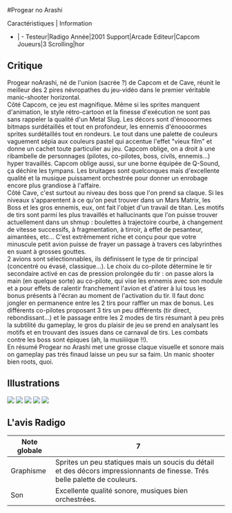 #Progear no Arashi

Caractéristiques | Information
- | -
Testeur|Radigo
Année|2001
Support|Arcade
Editeur|Capcom
Joueurs|3
Scrolling|hor

## Critique
Progear noArashi, né de l'union (sacrée ?) de Capcom et de Cave, réunit le meilleur des 2 pires névropathes du jeu-vidéo dans le premier véritable manic-shooter horizontal.<br/>Côté Capcom, ce jeu est magnifique. Même si les sprites manquent d'animation, le style rétro-cartoon et la finesse d'exécution ne sont pas sans rappeler la qualité d'un Metal Slug. Les décors sont d'énoooormes bitmaps surdétaillés et tout en profondeur, les ennemis d'énoooormes sprites surdétaillés tout en rondeurs. Le tout dans une palette de couleurs vaguement sépia aux couleurs pastel qui accentue l'effet "vieux film" et donne un cachet toute particulier au jeu. Capcom oblige, on a droit à une ribambelle de personnages (pilotes, co-pilotes, boss, civils, ennemis...) hyper travaillés. Capcom oblige aussi, sur une borne équipée de Q-Sound, ça déchire les tympans. Les bruitages sont quelconques mais d'excellente qualité et la musique puissament orchestrée pour donner un enrobage encore plus grandiose à l'affaire.<br/>Côté Cave, c'est surtout au niveau des boss que l'on prend sa claque. Si les niveaux s'apparentent à ce qu'on peut trouver dans un Mars Matrix, les Boss et les gros ennemis, eux, ont fait l'objet d'un travail de titan. Les motifs de tirs sont parmi les plus travaillés et hallucinants que l'on puisse trouver actuellement dans un shmup : boulettes à trajectoire courbe, à changement de vitesse successifs, à fragmentation, à tirroir, à effet de pesanteur, aimantées, etc... C'est extrêmement riche et conçu pour que votre minuscule petit avion puisse de frayer un passage à travers ces labyrinthes en suant à grosses gouttes.<br/>2 avions sont sélectionnables, ils définissent le type de tir principal (concentré ou évasé, classique...). Le choix du co-pilote détermine le tir secondaire activé en cas de pression prolongée du tir : on passe alors la main (en quelque sorte) au co-pilote, qui vise les ennemis avec son module et a pour effets de ralentir franchement l'avion et d'atirer à lui tous les bonus présents à l'écran au moment de l'activation du tir. Il faut donc jongler en permanence entre les 2 tirs pour raffler un max de bonus. Les différents co-pilotes proposant 3 tirs un peu différents (tir direct, rebondissant...) et le passage entre les 2 modes de tirs résumant à peu près la subtilité du gameplay, le gros du plaisir de jeu se prend en analysant les motifs et en trouvant des issues dans ce carnaval de tirs. Les combats contre les boss sont épiques (ah, la musiiiique !!).<br/>En résumé Progear no Arashi met une grosse claque visuelle et sonore mais on gameplay pas trés finaud laisse un peu sur sa faim. Un manic shooter bien roots, quoi.

## Illustrations
![](http://www.shmup.com/images/thumbs/img_fiche_1_479.jpg)
![](http://www.shmup.com/images/thumbs/img_fiche_2_479.jpg)
![](http://www.shmup.com/images/thumbs/img_fiche_3_479.jpg)
![](http://www.shmup.com/images/thumbs/)
![](http://www.shmup.com/images/thumbs/)

## L'avis Radigo
Note globale|7
-|-
Graphisme|Sprites un peu statiques mais un soucis du détail et des décors impressionnants de finesse. Trés belle palette de couleurs.
Son|Excellente qualité sonore, musiques bien orchestrées.

